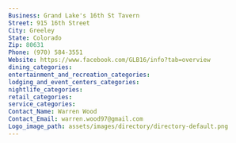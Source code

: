 ```yaml
---
Business: Grand Lake's 16th St Tavern
Street: 915 16th Street
City: Greeley
State: Colorado
Zip: 80631
Phone: (970) 584-3551
Website: https://www.facebook.com/GLB16/info?tab=overview
dining_categories: 
entertainment_and_recreation_categories: 
lodging_and_event_centers_categories: 
nightlife_categories: 
retail_categories: 
service_categories: 
Contact_Name: Warren Wood
Contact_Email: warren.wood97@gmail.com
Logo_image_path: assets/images/directory/directory-default.png
---
```

